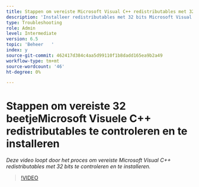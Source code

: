 ```yaml
---
title: Stappen om vereiste Microsoft Visual C++ redistributables met 32 bits te controleren
description: 'Installeer redistributables met 32 bits Microsoft Visual C++. '
type: Troubleshooting
role: Admin
level: Intermediate
version: 6.5
topic: 'Beheer   '
index: y
source-git-commit: 462417d384c4aa5d99110f1b8dadd165ea9b2a49
workflow-type: tm+mt
source-wordcount: '46'
ht-degree: 0%

---
```



# Stappen om vereiste 32 beetjeMicrosoft Visuele C++ redistributables te controleren en te installeren

*Deze video loopt door het proces om vereiste Microsoft Visual C++ redistributables met 32 bits te controleren en te installeren.*

>[!VIDEO](https://video.tv.adobe.com/v/335520?quality=9&learn=on)

